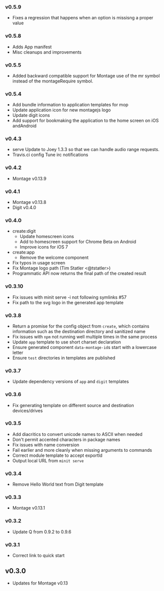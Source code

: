 ### v0.5.9

- Fixes a regression that happens when an option is missisng a proper value

### v0.5.8

- Adds App manifest
- Misc cleanups and improvements


### v0.5.5

 - Added backward compatible support for Montage use of the mr symbol instead of the montageRequire symbol.

### v0.5.4

 - Add bundle information to application templates for mop
 - Update application icon for new montagejs logo
 - Update digit icons
 - Add support for bookmaking the application to the home screen on iOS andAndroid

### v0.4.3

 - serve
   Update to Joey 1.3.3 so that we can handle audio range requests.
 - Travis.ci config
   Tune irc notifications

### v0.4.2

 - Montage v0.13.9

### v0.4.1

 - Montage v0.13.8
 - Digit v0.4.0

### v0.4.0

 - create:digit
   * Update homescreen icons
   * Add to homescreen support for Chrome Beta on Android
   * Improve icons for iOS 7
 - create:app
   * Remove the welcome component
 - Fix typos in usage screen
 - Fix Montage logo path (Tim Statler <@tstatler>)
 - Programmatic API now returns the final path of the created result

### v0.3.10

 - Fix issues with minit serve -i not following symlinks #57
 - Fix path to the svg logo in the generated app template

### v0.3.8

 - Return a promise for the config object from `create`, which contains
   information such as the destination directory and sanitized name
 - Fix issues with `npm` not running well multiple times in the same process
 - Update `app` template to use short charset declaration
 - Ensure generated component `data-montage-id`s start with a lowercase letter
 - Ensure `test` directories in templates are published

### v0.3.7

 - Update dependency versions of `app` and `digit` templates

### v0.3.6

 - Fix generating template on different source and destination devices/drives

### v0.3.5

 - Add diacritics to convert unicode names to ASCII when needed
 - Don't permit accented characters in package names
 - Fix issues with name conversion
 - Fail earlier and more cleanly when missing arguments to commands
 - Correct module template to accept exportId
 - Output local URL from `minit serve`

### v0.3.4

 - Remove Hello World text from Digit template

### v0.3.3

 - Montage v0.13.1

### v0.3.2

 - Update Q from 0.9.2 to 0.9.6

### v0.3.1

- Correct link to quick start

## v0.3.0

 - Updates for Montage v0.13
